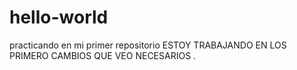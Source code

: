 # hello-world
practicando en mi primer repositorio
ESTOY TRABAJANDO EN LOS PRIMERO CAMBIOS QUE VEO NECESARIOS
.
